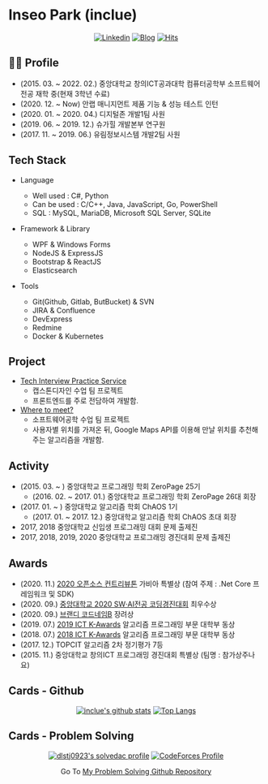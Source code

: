 # Inseo Park (inclue)

<div align="center">
 
[![Linkedin](https://img.shields.io/badge/-LinkedIn-blue?style=flat-square&logo=Linkedin&logoColor=white)](https://www.linkedin.com/in/inclue/)
[![Blog](http://img.shields.io/badge/-Tech%20blog-black?style=flat-square&logo=blogger&logoColor=white)](https://inclue.kr/)
[![Hits](https://hits.seeyoufarm.com/api/count/incr/badge.svg?url=https%3A%2F%2Fgithub.com%2Finclue)](https://github.com/inclue)

</div>

## 🙋‍♂️ Profile
 - (2015. 03. ~ 2022. 02.) 중앙대학교 창의ICT공과대학 컴퓨터공학부 소프트웨어전공 재학 중(현재 3학년 수료)
 - (2020. 12. ~ Now) 안랩 매니지먼트 제품 기능 & 성능 테스트 인턴
 - (2020. 01. ~ 2020. 04.) 디지털존 개발1팀 사원
 - (2019. 06. ~ 2019. 12.) 슈가힐 개발본부 연구원
 - (2017. 11. ~ 2019. 06.) 유림정보시스템 개발2팀 사원

## Tech Stack
 - Language
   - Well used : C#, Python
   - Can be used : C/C++, Java, JavaScript, Go, PowerShell
   - SQL : MySQL, MariaDB, Microsoft SQL Server, SQLite

 - Framework & Library
   - WPF & Windows Forms
   - NodeJS & ExpressJS
   - Bootstrap & ReactJS
   - Elasticsearch

 - Tools
   - Git(Github, Gitlab, ButBucket) & SVN
   - JIRA & Confluence
   - DevExpress
   - Redmine
   - Docker & Kubernetes

## Project
 - [Tech Interview Practice Service](https://github.com/zeropage/tips)
   - 캡스톤디자인 수업 팀 프로젝트
   - 프론트엔드를 주로 전담하여 개발함.
 - [Where to meet?](https://github.com/ChristopherJdL/wheretomeet-api)
   - 소프트웨어공학 수업 팀 프로젝트
   - 사용자별 위치를 가져온 뒤, Google Maps API를 이용해 만날 위치를 추천해주는 알고리즘을 개발함.

## Activity
 - (2015. 03. ~ ) 중앙대학교 프로그래밍 학회 ZeroPage 25기
   - (2016. 02. ~ 2017. 01.) 중앙대학교 프로그래밍 학회 ZeroPage 26대 회장
 - (2017. 01. ~ ) 중앙대학교 알고리즘 학회 ChAOS 1기
   - (2017. 01. ~ 2017. 12.) 중앙대학교 알고리즘 학회 ChAOS 초대 회장
 - 2017, 2018 중앙대학교 신입생 프로그래밍 대회 문제 출제진
 - 2017, 2018, 2019, 2020 중앙대학교 프로그래밍 경진대회 문제 출제진

## Awards
 - (2020. 11.) [2020 오픈소스 컨트리뷰톤](https://www.oss.kr/contributhon_notice/show/bf01f047-eb8e-429a-a986-3560bf6d691e) 가비아 특별상 (참여 주제 : .Net Core 프레임워크 및 SDK)
 - (2020. 09.) [중앙대학교 2020 SW‧AI전공 코딩경진대회](https://programmers.co.kr/competitions/515/cau-2020-sw-ai-coding-contest) 최우수상
 - (2020. 09.) [브랜디 코드네임B](https://brandi.goorm.io/assessment/22248/2020-%EB%B8%8C%EB%9E%9C%EB%94%94-%EC%BD%94%EB%94%A9%EB%8C%80%ED%9A%8C-%EC%BD%94%EB%93%9C%EB%84%A4%EC%9E%84b_) 장려상
 - (2019. 07.) [2019 ICT K-Awards](http://kise.or.kr/new/s2/s2_19.php) 알고리즘 프로그래밍 부문 대학부 동상
 - (2018. 07.) [2018 ICT K-Awards](http://kise.or.kr/new/s2/s2_19.php) 알고리즘 프로그래밍 부문 대학부 동상
 - (2017. 12.) TOPCIT 알고리즘 2차 정기평가 7등
 - (2015. 11.) 중앙대학교 창의ICT 프로그래밍 경진대회 특별상 (팀명 : 참가상주나요)
   
## Cards - Github
<div align="center">

[![inclue's github stats](https://github-readme-stats.vercel.app/api?username=inclue&show_icons=true&hide_border=true)](https://github.com/inclue)
[![Top Langs](https://github-readme-stats.vercel.app/api/top-langs/?username=inclue&layout=compact)](https://github.com/inclue)

</div>

## Cards - Problem Solving
<div align="center">

[![dlstj0923's solvedac profile](http://mazassumnida.wtf/api/v2/generate_badge?boj=dlstj0923)](https://solved.ac/profile/dlstj0923)
[![CodeForces Profile](http://cf.leed.at?id=inclue)](https://codeforces.com/profile/inclue)

</div>

<div align="center">
 
Go To [My Problem Solving Github Repository](https://github.com/inclue/Algorithm-Solution)

</div>
